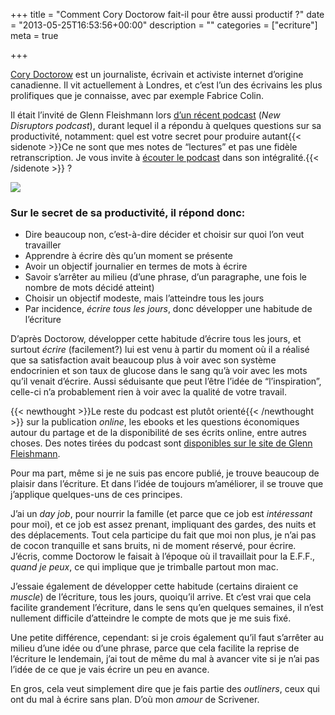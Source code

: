 +++
title = "Comment Cory Doctorow fait-il pour être aussi productif ?"
date = "2013-05-25T16:53:56+00:00"
description = ""
categories = ["ecriture"]
meta = true

+++

[Cory Doctorow](http://craphound.com/) est un journaliste, écrivain et activiste internet d’origine canadienne. Il vit actuellement à Londres, et c’est l’un des écrivains les plus prolifiques que je connaisse, avec par exemple Fabrice Colin.

Il était l’invité de Glenn Fleishmann lors [d’un récent podcast](http://www.muleradio.net/newdisruptors/24/) (_New Disruptors podcast_), durant lequel il a répondu à quelques questions sur sa productivité, notamment: quel est votre secret pour produire autant{{< sidenote >}}Ce ne sont que mes notes de &ldquo;lectures&rdquo; et pas une fidèle retranscription. Je vous invite à [écouter le podcast](http://www.muleradio.net/newdisruptors/24/) dans son intégralité.{{< /sidenote >}} ?

![](http://farm8.staticflickr.com/7105/7102879017_fe81ba1030_b.jpg)

### Sur le secret de sa productivité, il répond donc:

  * Dire beaucoup non, c’est-à-dire décider et choisir sur quoi l’on veut travailler
  * Apprendre à écrire dès qu’un moment se présente
  * Avoir un objectif journalier en termes de mots à écrire
  * Savoir s’arrêter au milieu (d’une phrase, d’un paragraphe, une fois le nombre de mots décidé atteint)
  * Choisir un objectif modeste, mais l’atteindre tous les jours
  * Par incidence, _écrire tous les jours_, donc développer une habitude de l’écriture

D’après Doctorow, développer cette habitude d’écrire tous les jours, et surtout _écrire_ (facilement?) lui est venu à partir du moment où il a réalisé que sa satisfaction avait beaucoup plus à voir avec son système endocrinien et son taux de glucose dans le sang qu’à voir avec les mots qu’il venait d’écrire. Aussi séduisante que peut l’être l’idée de “l’inspiration”, celle-ci n’a probablement rien à voir avec la qualité de votre travail.

{{< newthought >}}Le reste du podcast est plutôt orienté{{< /newthought >}} sur la publication _online_, les ebooks et les questions économiques autour du partage et de la disponibilité de ses écrits online, entre autres choses. Des notes tirées du podcast sont [disponibles sur le site de Glenn Fleishmann](http://newdisrupt.org/blog/2013/5/22/cory-doctorow-sews-up-the-analog-hole).

Pour ma part, même si je ne suis pas encore publié, je trouve beaucoup de plaisir dans l’écriture. Et dans l’idée de toujours m’améliorer, il se trouve que j’applique quelques-uns de ces principes.

J’ai un _day job_, pour nourrir la famille (et parce que ce job est _intéressant_ pour moi), et ce job est assez prenant, impliquant des gardes, des nuits et des déplacements. Tout cela participe du fait que moi non plus, je n’ai pas de cocon tranquille et sans bruits, ni de moment réservé, pour écrire. J’écris, comme Doctorow le faisait à l’époque où il travaillait pour la E.F.F., _quand je peux_, ce qui implique que je trimballe partout mon mac.

J’essaie également de développer cette habitude (certains diraient ce _muscle_) de l’écriture, tous les jours, quoiqu’il arrive. Et c’est vrai que cela facilite grandement l’écriture, dans le sens qu’en quelques semaines, il n’est nullement difficile d’atteindre le compte de mots que je me suis fixé.

Une petite différence, cependant: si je crois également qu’il faut s’arrêter au milieu d’une idée ou d’une phrase, parce que cela facilite la reprise de l’écriture le lendemain, j’ai tout de même du mal à avancer vite si je n’ai pas l’idée de ce que je vais écrire un peu en avance.

En gros, cela veut simplement dire que je fais partie des _outliners_, ceux qui ont du mal à écrire sans plan. D’où mon _amour_ de Scrivener.
